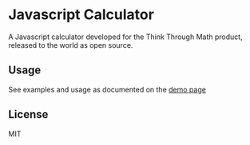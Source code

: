 # Javascript Calculator

A Javascript calculator developed for the Think Through Math product,
released to the world as open source.

## Usage

See examples and usage as documented on the [demo page](http://thinkthroughmath.github.io/javascript-calculator)


## License

MIT
